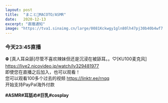 ```yaml
---
layout: post
title:  "まこと👑MACOTO/ASMR"
date:   2020-12-13
excerpt: "直播通知"
image: "https://tva1.sinaimg.cn/large/0081Kckwgy1gln80lh47pj30b40b4wf7.jpg"
---
```


### 今天23:45直播
⛔ [真人耳朵舔]尽管不喜欢辣妹但还是沉浸在被舔耳。。♡[KU100麦克风]  
<https://live2.nicovideo.jp/watch/lv329481977>  
即使您在直播之后加入，也可以观看！  
您可以观看100多个过去的视频
<https://linktr.ee/rnqq>  
开始支持PayPal海外付款  
<a href="#" class="image fit"><img src="https://tva1.sinaimg.cn/large/0081Kckwgy1glmd72xtjmj31270kiwji.jpg" alt="" /></a>


**#ASMR#耳舐め#巨乳#cosplay**
